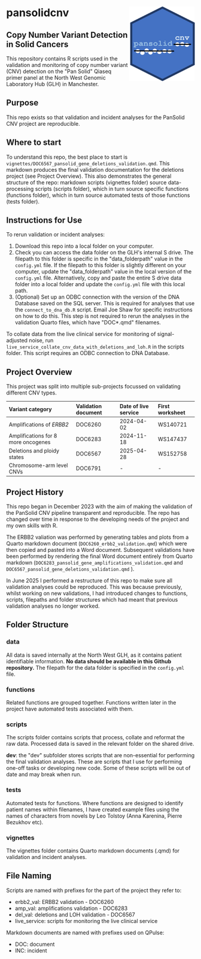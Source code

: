 # pansolidcnv <img src="man/figures/logo.png" align="right" height="200"/>

## Copy Number Variant Detection in Solid Cancers

This repository contains R scripts used in the validation and monitoring of copy number variant (CNV) detection on the "Pan Solid" Qiaseq primer panel at the North West Genomic Laboratory Hub (GLH) in Manchester.

## Purpose

This repo exists so that validation and incident analyses for the PanSolid CNV project are reproducible.

## Where to start

To understand this repo, the best place to start is `vignettes/DOC6567_pansolid_gene_deletions_validation.qmd`.
This markdown produces the final validation documentation for the deletions project (see Project Overview).
This also demonstrates the general structure of the repo: markdown scripts (vignettes folder) source data-processing scripts (scripts folder), which in turn source specific functions (functions folder), which in turn source automated tests of those functions (tests folder).

## Instructions for Use

To rerun validation or incident analyses:

1.  Download this repo into a local folder on your computer.
2.  Check you can access the data folder on the GLH's internal S drive. The filepath to this folder is specific in the "data_folderpath" value in the `config.yml` file. If the filepath to this folder is slightly different on your computer, update the "data_folderpath" value in the local version of the `config.yml` file. Alternatively, copy and paste the entire S drive data folder into a local folder and update the `config.yml` file with this local path.
3.  (Optional) Set up an ODBC connection with the version of the DNA Database saved on the SQL server. This is required for analyses that use the `connect_to_dna_db.R` script. Email Joe Shaw for specific instructions on how to do this. This step is not required to rerun the analyses in the validation Quarto files, which have "DOC\*.qmd" filenames.

To collate data from the live clinical service for monitoring of signal-adjusted noise, run `live_service_collate_cnv_data_with_deletions_and_loh.R` in the scripts folder.
This script requires an ODBC connection to DNA Database.

## Project Overview

This project was split into multiple sub-projects focussed on validating different CNV types.

| Variant category | Validation document | Date of live service | First worksheet |
|:-------------------|:----------------|:----------------|:----------------|
| Amplifications of *ERBB2* | DOC6260 | 2024-04-02 | WS140721 |
| Amplifications for 8 more oncogenes | DOC6283 | 2024-11-18 | WS147437 |
| Deletions and ploidy states | DOC6567 | 2025-04-28 | WS152758 |
| Chromosome-arm level CNVs | DOC6791 | \- | \- |

## Project History

This repo began in December 2023 with the aim of making the validation of the PanSolid CNV pipeline transparent and reproducible.
The repo has changed over time in response to the developing needs of the project and my own skills with R.

The ERBB2 valiation was performed by generating tables and plots from a Quarto markdown document (`DOC6260_erbb2_validation.qmd`) which were then copied and pasted into a Word document.
Subsequent validations have been performed by rendering the final Word document entirely from Quarto markdown (`DOC6283_pansolid_gene_amplifications_validation.qmd` and `DOC6567_pansolid_gene_deletions_validation.qmd` ).

In June 2025 I performed a restructure of this repo to make sure all validation analyses could be reproduced.
This was because previously, whilst working on new validations, I had introduced changes to functions, scripts, filepaths and folder structures which had meant that previous validation analyses no longer worked.

## Folder Structure

### data

All data is saved internally at the North West GLH, as it contains patient identifiable information.
**No data should be available in this Github repository.** The filepath for the data folder is specified in the `config.yml` file.

### functions

Related functions are grouped together.
Functions written later in the project have automated tests associated with them.

### scripts

The scripts folder contains scripts that process, collate and reformat the raw data.
Processed data is saved in the relevant folder on the shared drive.

**dev**: the "dev" subfolder stores scripts that are non-essential for performing the final validation analyses.
These are scripts that I use for performing one-off tasks or developing new code.
Some of these scripts will be out of date and may break when run.

### tests

Automated tests for functions.
Where functions are designed to identify patient names within filenames, I have created example files using the names of characters from novels by Leo Tolstoy (Anna Karenina, Pierre Bezukhov etc).

### vignettes

The vignettes folder contains Quarto markdown documents (.qmd) for validation and incident analyses.

## File Naming

Scripts are named with prefixes for the part of the project they refer to:

-   erbb2_val: ERBB2 validation - DOC6260
-   amp_val: amplifications validation - DOC6283
-   del_val: deletions and LOH validation - DOC6567
-   live_service: scripts for monitoring the live clinical service

Markdown documents are named with prefixes used on QPulse:

-   DOC: document
-   INC: incident
